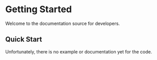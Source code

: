# Getting Started

Welcome to the documentation source for developers. 

## Quick Start

Unfortunately, there is no example or documentation yet for the code.
